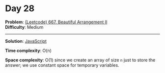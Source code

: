 # Day 28

**Problem**: [(Leetcode) 667. Beautiful Arrangement II](https://leetcode.com/problems/beautiful-arrangement-ii/)  
**Difficulty**: Medium

---

**Solution**: [JavaScript](../solutions/beautiful-arrangement-2.js)

**Time complexity**: O(n)

**Space complexity**: O(1) since we create an array of size `n` just to store the answer; we use constant space for temporary variables.
